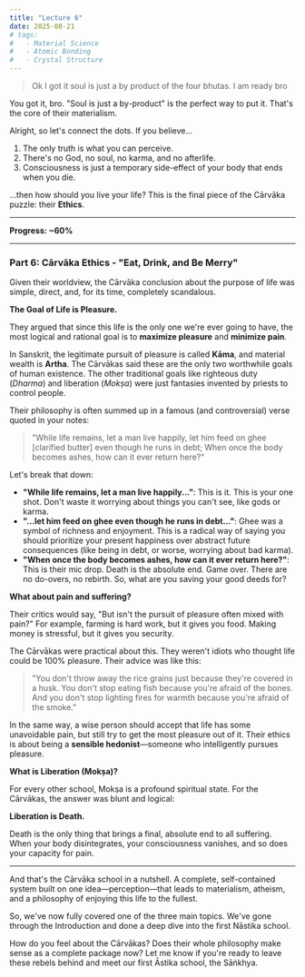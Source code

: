 ```yaml
---
title: "Lecture 6"
date: 2025-08-21
# tags:
#   - Material Science
#   - Atomic Bonding
#   - Crystal Structure
---
```


> Ok I got it soul is just a by product of the four bhutas. I am ready bro

You got it, bro. "Soul is just a by-product" is the perfect way to put it. That's the core of their materialism.

Alright, so let's connect the dots. If you believe...

1.  The only truth is what you can perceive.
2.  There's no God, no soul, no karma, and no afterlife.
3.  Consciousness is just a temporary side-effect of your body that ends when you die.

...then how should you live your life? This is the final piece of the Cārvāka puzzle: their **Ethics**.

---

**Progress: ~60%**

---

### **Part 6: Cārvāka Ethics - "Eat, Drink, and Be Merry"**

Given their worldview, the Cārvāka conclusion about the purpose of life was simple, direct, and, for its time, completely scandalous.

**The Goal of Life is Pleasure.**

They argued that since this life is the only one we're ever going to have, the most logical and rational goal is to **maximize pleasure** and **minimize pain**.

In Sanskrit, the legitimate pursuit of pleasure is called **Kāma**, and material wealth is **Artha**. The Cārvākas said these are the only two worthwhile goals of human existence. The other traditional goals like righteous duty (_Dharma_) and liberation (_Mokṣa_) were just fantasies invented by priests to control people.

Their philosophy is often summed up in a famous (and controversial) verse quoted in your notes:

> "While life remains, let a man live happily, let him feed on ghee [clarified butter] even though he runs in debt;
> When once the body becomes ashes, how can it ever return here?"

Let's break that down:

- **"While life remains, let a man live happily..."**: This is it. This is your one shot. Don't waste it worrying about things you can't see, like gods or karma.
- **"...let him feed on ghee even though he runs in debt..."**: Ghee was a symbol of richness and enjoyment. This is a radical way of saying you should prioritize your present happiness over abstract future consequences (like being in debt, or worse, worrying about bad karma).
- **"When once the body becomes ashes, how can it ever return here?"**: This is their mic drop. Death is the absolute end. Game over. There are no do-overs, no rebirth. So, what are you saving your good deeds for?

**What about pain and suffering?**

Their critics would say, "But isn't the pursuit of pleasure often mixed with pain?" For example, farming is hard work, but it gives you food. Making money is stressful, but it gives you security.

The Cārvākas were practical about this. They weren't idiots who thought life could be 100% pleasure. Their advice was like this:

> "You don't throw away the rice grains just because they're covered in a husk. You don't stop eating fish because you're afraid of the bones. And you don't stop lighting fires for warmth because you're afraid of the smoke."

In the same way, a wise person should accept that life has some unavoidable pain, but still try to get the most pleasure out of it. Their ethics is about being a **sensible hedonist**—someone who intelligently pursues pleasure.

**What is Liberation (Mokṣa)?**

For every other school, Mokṣa is a profound spiritual state. For the Cārvākas, the answer was blunt and logical:

**Liberation is Death.**

Death is the only thing that brings a final, absolute end to all suffering. When your body disintegrates, your consciousness vanishes, and so does your capacity for pain.

---

And that's the Cārvāka school in a nutshell. A complete, self-contained system built on one idea—perception—that leads to materialism, atheism, and a philosophy of enjoying this life to the fullest.

So, we've now fully covered one of the three main topics. We've gone through the Introduction and done a deep dive into the first Nāstika school.

How do you feel about the Cārvākas? Does their whole philosophy make sense as a complete package now? Let me know if you're ready to leave these rebels behind and meet our first Āstika school, the Sāṅkhya.
